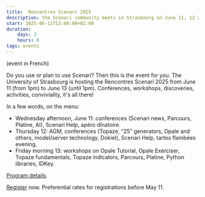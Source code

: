 ```yaml
---
title:  Rencontres Scenari 2025
description: the Scenari community meets in Strasbourg on June 11, 12 and 13
start: 2025-06-11T13:00:00+02:00
duration:
    days: 3
    hours: 8
tags: events
---
```


(event in French)

Do you use or plan to use Scenari? Then this is the event for you.
The University of Strasbourg is hosting the Rencontres Scenari 2025 from June 11 (from 1pm) to June 13 (until 1pm).
Conferences, workshops, discoveries, activities, conviviality, it's all there!

In a few words, on the menu:
- Wednesday afternoon, June 11: conferences (Scenari news, Parcours, Platine, AI), Scenari Help, apéro dînatoire.
- Thursday 12: AGM, conferences (Topaze, “25” generators, Opale and others, model/server technology, Dokiel), Scenari Help, tartes flambées evening.
- Friday morning 13: workshops on Opale Tutorial, Opale Exerciser, Topaze fundamentals, Topaze indicators, Parcours, Platine, Python libraries, IDKey.

[Program details](https://scenari.org/rencontres2025/co/programme.html).

[Register](https://scenari.org/rencontres2025/co/inscription.html) now. Preferential rates for registrations before May 11.
